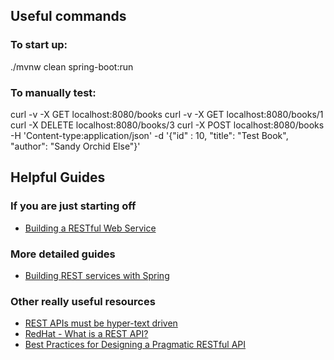 
## Useful commands

### To start up:
./mvnw clean spring-boot:run

### To manually test:
curl -v -X GET localhost:8080/books
curl -v -X GET localhost:8080/books/1
curl -X DELETE localhost:8080/books/3
curl -X POST localhost:8080/books -H 'Content-type:application/json' -d '{"id" : 10, "title": "Test Book", "author": "Sandy Orchid Else"}'

## Helpful Guides

### If you are just starting off
* [Building a RESTful Web Service](https://spring.io/guides/gs/rest-service/)



### More detailed guides
* [Building REST services with Spring](https://spring.io/guides/tutorials/rest/)


### Other really useful resources
* [REST APIs must be hyper-text driven](https://roy.gbiv.com/untangled/2008/rest-apis-must-be-hypertext-driven)
* [RedHat - What is a REST API?](https://www.redhat.com/en/topics/api/what-is-a-rest-api)
* [Best Practices for Designing a Pragmatic RESTful API](https://www.vinaysahni.com/best-practices-for-a-pragmatic-restful-api#advanced-queries)
